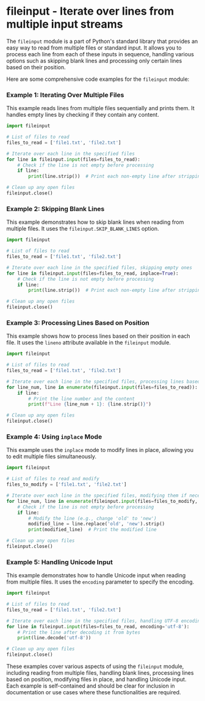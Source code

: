 # fileinput - Iterate over lines from multiple input streams

The `fileinput` module is a part of Python's standard library that provides an easy way to read from multiple files or standard input. It allows you to process each line from each of these inputs in sequence, handling various options such as skipping blank lines and processing only certain lines based on their position.

Here are some comprehensive code examples for the `fileinput` module:

### Example 1: Iterating Over Multiple Files

This example reads lines from multiple files sequentially and prints them. It handles empty lines by checking if they contain any content.

```python
import fileinput

# List of files to read
files_to_read = ['file1.txt', 'file2.txt']

# Iterate over each line in the specified files
for line in fileinput.input(files=files_to_read):
    # Check if the line is not empty before processing
    if line:
        print(line.strip())  # Print each non-empty line after stripping whitespace

# Clean up any open files
fileinput.close()
```

### Example 2: Skipping Blank Lines

This example demonstrates how to skip blank lines when reading from multiple files. It uses the `fileinput.SKIP_BLANK_LINES` option.

```python
import fileinput

# List of files to read
files_to_read = ['file1.txt', 'file2.txt']

# Iterate over each line in the specified files, skipping empty ones
for line in fileinput.input(files=files_to_read, inplace=True):
    # Check if the line is not empty before processing
    if line:
        print(line.strip())  # Print each non-empty line after stripping whitespace

# Clean up any open files
fileinput.close()
```

### Example 3: Processing Lines Based on Position

This example shows how to process lines based on their position in each file. It uses the `lineno` attribute available in the `fileinput` module.

```python
import fileinput

# List of files to read
files_to_read = ['file1.txt', 'file2.txt']

# Iterate over each line in the specified files, processing lines based on position
for line_num, line in enumerate(fileinput.input(files=files_to_read)):
    if line:
        # Print the line number and the content
        print(f"Line {line_num + 1}: {line.strip()}")

# Clean up any open files
fileinput.close()
```

### Example 4: Using `inplace` Mode

This example uses the `inplace` mode to modify lines in place, allowing you to edit multiple files simultaneously.

```python
import fileinput

# List of files to read and modify
files_to_modify = ['file1.txt', 'file2.txt']

# Iterate over each line in the specified files, modifying them if necessary
for line_num, line in enumerate(fileinput.input(files=files_to_modify, inplace=True)):
    # Check if the line is not empty before processing
    if line:
        # Modify the line (e.g., change 'old' to 'new')
        modified_line = line.replace('old', 'new').strip()
        print(modified_line)  # Print the modified line

# Clean up any open files
fileinput.close()
```

### Example 5: Handling Unicode Input

This example demonstrates how to handle Unicode input when reading from multiple files. It uses the `encoding` parameter to specify the encoding.

```python
import fileinput

# List of files to read
files_to_read = ['file1.txt', 'file2.txt']

# Iterate over each line in the specified files, handling UTF-8 encoding
for line in fileinput.input(files=files_to_read, encoding='utf-8'):
    # Print the line after decoding it from bytes
    print(line.decode('utf-8'))

# Clean up any open files
fileinput.close()
```

These examples cover various aspects of using the `fileinput` module, including reading from multiple files, handling blank lines, processing lines based on position, modifying files in place, and handling Unicode input. Each example is self-contained and should be clear for inclusion in documentation or use cases where these functionalities are required.
